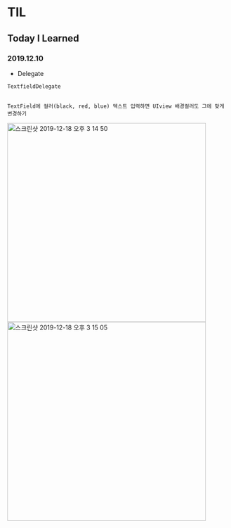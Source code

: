 # TIL
## Today I Learned


### 2019.12.10

- Delegate

`````````````````````````````
TextfieldDelegate


TextField에 컬러(black, red, blue) 텍스트 입력하면 UIview 배경컬러도 그에 맞게 변경하기
``````````````````````````````
<img width="452" alt="스크린샷 2019-12-18 오후 3 14 50" src="https://user-images.githubusercontent.com/57229970/71060721-974fcb00-21a9-11ea-9635-7b0a50ee99bb.png">

<img width="452" alt="스크린샷 2019-12-18 오후 3 15 05" src="https://user-images.githubusercontent.com/57229970/71060738-a0d93300-21a9-11ea-9cbe-f2d659f5ee07.png">



